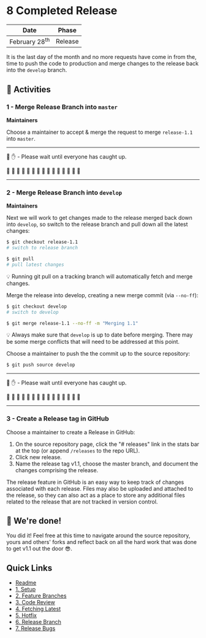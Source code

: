 # 8 Completed Release

| Date | Phase |
| --- | --- |
| February 28<sup>th</sup> | Release |

It is the last day of the month and no more requests have come in from the, time to push the code to production and merge changes to the release back into the `develop` branch.

## :running: Activities

### 1 - Merge Release Branch into `master`

__Maintainers__

Choose a maintainer to accept & merge the request to merge `release-1.1` into `master`.

---

:cop: :raised_hand: - Please wait until everyone has caught up.

:construction: :construction: :construction: :construction: :construction: :construction: :construction: :construction: :construction: :construction: :construction: :construction: :construction: :construction: :construction:

---

### 2 - Merge Release Branch into `develop`

__Maintainers__

Next we will work to get changes made to the release merged back down into `develop`, so switch to the release branch and pull down all the latest changes:
```sh
$ git checkout release-1.1
# switch to release branch

$ git pull
# pull latest changes
```

:bulb: Running git pull on a tracking branch will automatically fetch and merge changes.

Merge the release into develop, creating a new merge commit (via `--no-ff`):
```sh
$ git checkout develop
# switch to develop

$ git merge release-1.1 --no-ff -m "Merging 1.1"
```

:bulb: Always make sure that `develop` is up to date before merging. There may be some merge conflicts that will need to be addressed at this point.

Choose a maintainer to push the the commit up to the source repository:
```sh
$ git push source develop
```
---

:cop: :raised_hand: - Please wait until everyone has caught up.

:construction: :construction: :construction: :construction: :construction: :construction: :construction: :construction: :construction: :construction: :construction: :construction: :construction: :construction: :construction:

---

### 3 - Create a Release tag in GitHub

Choose a maintainer to create a Release in GitHub:

1. On the source repository page, click the "# releases" link in the stats bar at the top (or append `/releases` to the repo URL).
2. Click new release.
3. Name the release tag v1.1, choose the master branch, and document the changes comprising the release.

The release feature in GitHub is an easy way to keep track of changes associated with each release. Files may also be uploaded and attached to the release, so they can also act as a place to store any additional files related to the release that are not tracked in version control.


## :tada: We're done!

You did it! Feel free at this time to navigate around the source repository, yours and others' forks and reflect back on all the hard work that was done to get v1.1 out the door :sunglasses:.

## Quick Links

- [Readme](../readme.md)
- [1. Setup](1-setup.md)
- [2. Feature Branches](2-feature-branches.md)
- [3. Code Review](3-code-review.md)
- [4. Fetching Latest](4-fetching-latest.md)
- [5. Hotfix](5-hotfix.md)
- [6. Release Branch](6-release-branch.md)
- [7. Release Bugs](7-release-bugs.md)

